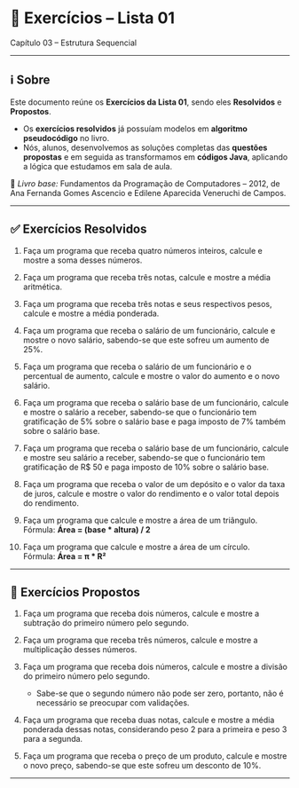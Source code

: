# 📌 Exercícios – Lista 01

Capítulo 03 – Estrutura Sequencial  

---

## ℹ️ Sobre

Este documento reúne os **Exercícios da Lista 01**, sendo eles **Resolvidos** e **Propostos**.  

- Os **exercícios resolvidos** já possuíam modelos em **algoritmo** **pseudocódigo** no livro.  
- Nós, alunos, desenvolvemos as soluções completas das **questões propostas** e em seguida as transformamos em **códigos Java**, aplicando a lógica que estudamos em sala de aula.  

📖 *Livro base:* Fundamentos da Programação de Computadores – 2012, de Ana Fernanda Gomes Ascencio e Edilene Aparecida Veneruchi de Campos.  

---

## ✅ Exercícios Resolvidos  

1. Faça um programa que receba quatro números inteiros, calcule e mostre a soma desses números.  

2. Faça um programa que receba três notas, calcule e mostre a média aritmética.  

3. Faça um programa que receba três notas e seus respectivos pesos, calcule e mostre a média ponderada.  

4. Faça um programa que receba o salário de um funcionário, calcule e mostre o novo salário, sabendo-se que este sofreu um aumento de 25%.  

5. Faça um programa que receba o salário de um funcionário e o percentual de aumento, calcule e mostre o valor do aumento e o novo salário.  

6. Faça um programa que receba o salário base de um funcionário, calcule e mostre o salário a receber, sabendo-se que o funcionário tem gratificação de 5% sobre o salário base e paga imposto de 7% também sobre o salário base.  

7. Faça um programa que receba o salário base de um funcionário, calcule e mostre seu salário a receber, sabendo-se que o funcionário tem gratificação de R$ 50 e paga imposto de 10% sobre o salário base.  

8. Faça um programa que receba o valor de um depósito e o valor da taxa de juros, calcule e mostre o valor do rendimento e o valor total depois do rendimento.  

9. Faça um programa que calcule e mostre a área de um triângulo.  
   Fórmula: **Área = (base * altura) / 2**  

10. Faça um programa que calcule e mostre a área de um círculo.  
    Fórmula: **Área = π * R²**  

---

## 📌 Exercícios Propostos  

1. Faça um programa que receba dois números, calcule e mostre a subtração do primeiro número pelo segundo.  

2. Faça um programa que receba três números, calcule e mostre a multiplicação desses números.  

3. Faça um programa que receba dois números, calcule e mostre a divisão do primeiro número pelo segundo.  
   - Sabe-se que o segundo número não pode ser zero, portanto, não é necessário se preocupar com validações.  

4. Faça um programa que receba duas notas, calcule e mostre a média ponderada dessas notas, considerando peso 2 para a primeira e peso 3 para a segunda.  

5. Faça um programa que receba o preço de um produto, calcule e mostre o novo preço, sabendo-se que este sofreu um desconto de 10%.  

---

